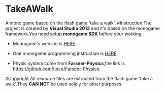 # TakeAWalk
  A mono game based on the flash game 'take a walk'.
#Instruction
  The project is created by **Visual Studio 2013** and it's based on the monogame framework.You need setup **monogame SDK** before your working.
  
* Monogame's website is <a href='http://www.monogame.net/'>HERE</a>.
  
* One monogame programming instruction is <a href='https://software.intel.com/en-us/articles/developing-games-with-monogame'>HERE</a>.

* Physic system come from **Farseer-Physics**,the link is https://github.com/tinco/Farseer-Physics. 

#Copyright
All resource files are extracted from the flash game 'take a walk'.They **CAN NOT** be used solely for other purposes.
